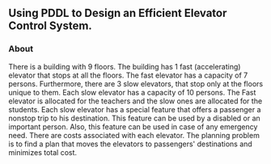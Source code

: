 ## Using PDDL to Design an Efficient Elevator Control System.

### About

There is a building with 9 floors. The building has 1 fast (accelerating) elevator that stops at all the floors. The fast elevator has a capacity of 7 persons. Furthermore, there are 3 slow elevators, that stop only at the floors unique to them. Each slow elevator has a capacity of 10 persons. The Fast elevator is allocated for the teachers and the slow ones are allocated for the students. Each slow elevator has a special feature that offers a passenger a nonstop trip to his destination. This feature can be used by a disabled or an important person. Also, this feature can be used in case of any emergency need. There are costs associated with each elevator. The planning problem is to find a plan that moves the elevators to passengers' destinations and minimizes total cost.
